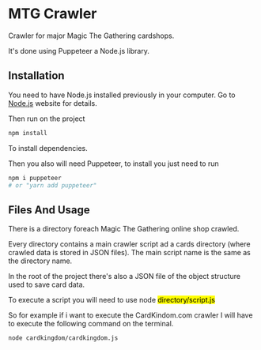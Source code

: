 # MTG Crawler
Crawler for major Magic The Gathering cardshops.

It's done using Puppeteer a Node.js library.


## Installation
You need to have Node.js installed previously in your computer. Go to [Node.js](https://nodejs.org/es/) 
website for details.

Then run on the project
```bash
npm install
```
To install dependencies. 

Then you also will need Puppeteer, to install you just need to run
```bash
npm i puppeteer
# or "yarn add puppeteer"
```

## Files And Usage

There is a directory foreach Magic The Gathering online shop crawled.

Every directory contains a main crawler script ad a cards directory (where crawled data is stored in JSON files). The main script name is the same as the directory name.

In the root of the project there's also a JSON file of the object structure used to save card data.

To execute a script you will need to use node <mark>directory/script.js</mark>


So for example if i want to execute the CardKindom.com crawler I will have to execute the following command on the terminal.

```bash
node cardkingdom/cardkingdom.js
```

                    